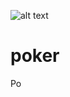 ![alt text](http://donnemartin.com/wp-content/uploads/2014/10/poker_cover.jpg)

poker
============

Po